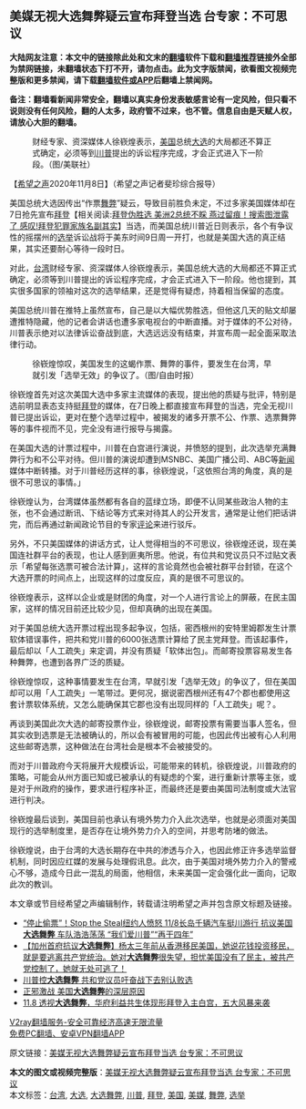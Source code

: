  <h2>美媒无视大选舞弊疑云宣布拜登当选 台专家：不可思议</h2> <p class="notice"><b>大陆网友注意：本文中的链接除此处和文末的<a href="https://github.com/bannedbook/fanqiang" >翻墙</a>软件下载和<a href="https://github.com/killgcd/justmysocks/blob/master/README.md">翻墙推荐</a>链接外全部为禁网链接，未翻墙状态下打不开，请勿点击。此为文字版禁闻，欲看图文视频完整版和更多禁闻，请下载<a href="https://github.com/bannedbook/fanqiang">翻墙软件或APP</a>后翻墙上禁闻网。</p><p>备注：翻墙看新闻非常安全，翻墙以真实身份发表敏感言论有一定风险，但只看不说则没有任何风险，翻的人太多，政府管不过来，也不管。信息自由是天赋人权，请放心大胆的翻墙。</b></p>  <div class="entry"> <figure><figcaption>财经专家、资深媒体人徐嵚煌表示，<a href="https://www.bannedbook.org/bnews/tag/%e7%be%8e%e5%9b%bd/" class="st_tag internal_tag" rel="tag" title="标签 美国 下的日志">美国</a>总统<a href="https://www.bannedbook.org/bnews/tag/%e5%a4%a7%e9%80%89/" class="st_tag internal_tag" rel="tag" title="标签 大选 下的日志">大选</a>的大局都还不算正式确定，必须等到<a href="https://www.bannedbook.org/bnews/tag/%e5%b7%9d%e6%99%ae/" class="st_tag internal_tag" rel="tag" title="标签 川普 下的日志">川普</a>提出的诉讼程序完成，才会正式进入下一阶段。（图/美联社）</figcaption></figure> <p>【<span class='wp_keywordlink_affiliate'><a href="https://www.soundofhope.org" title="希望之声" target="_blank">希望之声</a></span>2020年11月8日】（希望之声记者斐珍综合报导）</p> <p>美国总统大选因传出“作票<a href="https://www.bannedbook.org/bnews/tag/%E8%88%9E%E5%BC%8A/" class="st_tag internal_tag" rel="tag" title="标签 舞弊 下的日志">舞弊</a>”疑云，导致目前胜负未定，不过多家美国媒体却在7日抢先宣布<span class='wp_keywordlink'><a href="https://www.bannedbook.org/bnews/comments/20201018/1415809.html" title="“硬盘门”再爆：拿中共华信10％股的“大人物”正是拜登" target="_blank">拜登</a></span>【相关阅读:<a href='https://www.bannedbook.org/bnews/topimagenews/20201108/1427900.html' target='_blank'>拜登伪胜选 美洲2总统不睬 燕过留痕！搜索图泄露了 感叹!拜登犯罪家族名副其实</a>】当选，而美国总统川普近日则表示，各个有争议性的摇摆州的<a href="https://www.bannedbook.org/bnews/tag/%e9%80%89%e4%b8%be/" class="st_tag internal_tag" rel="tag" title="标签 选举 下的日志">选举</a>诉讼战将于美东时间9日周一开打，也就是美国大选的真正结果，其实还要耐心等待一段时日。</p> <p>对此，<a href="https://www.bannedbook.org/bnews/tag/%e5%8f%b0%e6%b9%be/" class="st_tag internal_tag" rel="tag" title="标签 台湾 下的日志">台湾</a>财经专家、资深媒体人徐嵚煌表示，美国总统大选的大局都还不算正式确定，必须等到川普提出的诉讼程序完成，才会正式进入下一阶段。他也提到，其实很多国家的领袖对这次的选举结果，还是觉得有疑虑，持着相当保留的态度。</p> <p>美国总统川普在推特上虽然宣布，自己是以大幅优势胜选，但他这几天的贴文却屡遭推特隐藏，他的记者会讲话也遭多家电视台的中断直播。对于媒体的不公对待，川普表示绝对以法律诉讼奋战到底，大选远远没有结束，并宣布周一起全面采取法律行动。</p>  <figure><figcaption>徐嵚煌惊叹，美国发生的这蝎作票、舞弊的事件，要发生在台湾，早就引发「选举无效」的争议了。（图/自由时报）</figcaption></figure> <p>徐嵚煌首先对这次美国大选中多家主流媒体的表现，提出他的质疑与批评，特别是选前明显表态支持挺<a href="https://www.bannedbook.org/bnews/tag/%e6%8b%9c%e7%99%bb/" class="st_tag internal_tag" rel="tag" title="标签 拜登 下的日志">拜登</a>的媒体，在7日晚上都直接宣布拜登的当选，完全无视川普已提出诉讼，更对在整个选举过程中，被揭发的诸多开票不公、作票、选票舞弊等的事件视而不见，完全没有进行报导与揭露。</p> <p>在美国大选的计票过程中，川普在白宫进行演说，并愤怒的提到，此次选举充满舞弊行为和不公平对待。但川普的演说却遭到MSNBC、美国广播公司、ABC等<span class='wp_keywordlink_affiliate'><a href="https://www.bannedbook.org/" title="新闻">新闻</a></span>媒体中断转播。对于川普经历这样的事，徐嵚煌说，「这依照台湾的角度，真的是很不可思议的事情。」</p> <p>徐嵚煌认为，台湾媒体虽然都有各自的蓝绿立场，即便不认同某些政治人物的主张，也不会通过断讯、下结论等方式来对待其人的公开发言，通常是让他们把话讲完，而后再通过新闻政论节目的专家<span class='wp_keywordlink_affiliate'><a href="https://www.bannedbook.org/bnews/comments/" title="新闻评论" target="_blank">评论</a></span>来进行驳斥。</p> <p>另外，不只美国媒体的讲话方式，让人觉得相当的不可思议，徐嵚煌还说，现在美国连社群平台的表现，也让人感到匪夷所思。他说，有位共和党议员只不过贴文表示「希望每张选票可被合法计算」，这样的言论竟然也会被社群平台封锁，在这个大选开票的时间点上，出现这样的过度反应，真的是很不可思议的。</p>  <p>徐嵚煌表示，这样以企业或是财团的角度，对一个人进行言论上的屏蔽，在民主国家，这样的情况目前还比较少见，但却真确的出现在美国。</p> <p>对于美国总统大选开票过程出现多起争议，包括，密西根州的安特里姆郡发生计票软体错误事件，把共和党川普的6000张选票计算给了民主党拜登。而该起事件，最后却以「人工疏失」来定调，并没有质疑「软体出包」。而邮寄投票容易发生各种舞弊，也遭到各界广泛的质疑。</p> <p>徐嵚煌惊叹，这种事情要发生在台湾，早就引发「选举无效」的争议了，但在美国却可以用「人工疏失」一笔带过。更何况，据说密西根州还有47个郡也都使用这套计票软体系统，又怎么能确保其它郡也没有出现同样的「人工疏失」呢？。</p> <p>再谈到美国此次大选的邮寄投票作业，徐嵚煌说，邮寄投票有需要当事人签名，但其实收到选票是无法被确认的，所以会有被冒用的可能，也因此传出被有心人利用这些邮寄选票，这种做法在台湾社会是根本不会被接受的。</p>  <p>而对于川普政府今天将展开大规模诉讼，可能带来的转机，徐嵚煌说，川普政府的策略，可能会从州方面已知或已被承认的有疑虑的个案，进行重新计票等主张，或是对于州政府的操作，要求进行程序补正，而最终还是要由美国司法制度或大法官进行判决。</p> <p>徐嵚煌最后谈到，美国目前也承认有境外势力介入此次选举，也就是必须面对美国现行的选举制度里，是否存在让境外势力介入的空间，并思考防堵的做法。</p> <p>徐嵚煌说，由于台湾的大选长期存在中共的渗透与介入，也因此修正许多选举监督机制，同时因应红媒的发展与处理假讯息。此次，由于美国对境外势力介入的警戒心不够，造成今日此一混乱的局面，他相信，未来美国一定会强化此一面向，记取此次的教训。</p> <p>本文章或节目经希望之声编辑制作，转载请注明希望之声并包含原文标题及链接。</p>  <ul class='op-related-articles' title='相关阅读'> <li><a href='https://www.bannedbook.org/bnews/bannedvideo/20201109/1428055.html' target='_blank'>“停止偷票”！Stop the Steal纽约人愤怒  11/8长岛千辆汽车挺川游行 抗议美国<b>大选舞弊</b>  车队浩浩荡荡  “我们爱川普”“再干四年”</a></li> <li><a href='https://www.bannedbook.org/bnews/bannedvideo/20201109/1428049.html' target='_blank'>【加州首府抗议<b>大选舞弊</b>】杨太三年前从香港移民美国，她说花钱投资移民，就是要逃离共产党统治。她对<b>大选舞弊</b>很失望，担忧美国没有了民主，被共产党控制了，她就无处可逃了！</a></li> <li><a href='https://www.bannedbook.org/bnews/cnnews/20201109/1428036.html' target='_blank'>川普控<b>大选舞弊</b> 共和党议员吁奋战下去别认败选</a></li> <li><a href='https://www.bannedbook.org/bnews/ssgc/20201108/1427914.html' target='_blank'>正邪激战 美国<b>大选舞弊</b>的深层原因</a></li> <li><a href='https://www.bannedbook.org/bnews/taiwannews/20201108/1427890.html' target='_blank'>11.8 透视<b>大选舞弊</b>，华府利益共生体现形拜登入主白宫，五大风暴来袭</a></li> </ul> <p class="texttj"> <a href="https://www.bannedbook.org/forum23/topic22702.html" target="_blank">V2ray翻墙服务-安全可靠经济高速无限流量</a><br/> <a href="https://github.com/bannedbook/fanqiang/wiki/%E7%A6%81%E9%97%BB%E7%BD%91%E5%AE%89%E5%8D%93%E7%BF%BB%E5%A2%99%E6%96%B0%E9%97%BBAPP" target="_blank">免费PC翻墙、安卓VPN翻墙APP</a></p><p>原文链接：<a class="src_link"  href="https://www.soundofhope.org/post/440662" target="_blank">美媒无视大选舞弊疑云宣布拜登当选 台专家：不可思议</a></p><a name='sharetosocial'></a>       <div><b>本文的图文或视频完整版</b>：<a href='https://www.bannedbook.org/bnews/comments/20201109/1428107.html'>美媒无视大选舞弊疑云宣布拜登当选 台专家：不可思议</a></div>  </div><!--END ENTRY--> <div class="postfooter"> <div>本文标签：<a href="https://www.bannedbook.org/bnews/tag/%e5%8f%b0%e6%b9%be/" rel="tag">台湾</a>, <a href="https://www.bannedbook.org/bnews/tag/%e5%a4%a7%e9%80%89/" rel="tag">大选</a>, <a href="https://www.bannedbook.org/bnews/tag/%E5%A4%A7%E9%80%89%E8%88%9E%E5%BC%8A/" rel="tag">大选舞弊</a>, <a href="https://www.bannedbook.org/bnews/tag/%e5%b7%9d%e6%99%ae/" rel="tag">川普</a>, <a href="https://www.bannedbook.org/bnews/tag/%e6%8b%9c%e7%99%bb/" rel="tag">拜登</a>, <a href="https://www.bannedbook.org/bnews/tag/%e7%be%8e%e5%9b%bd/" rel="tag">美国</a>, <a href="https://www.bannedbook.org/bnews/tag/%e7%be%8e%e5%aa%92/" rel="tag">美媒</a>, <a href="https://www.bannedbook.org/bnews/tag/%E8%88%9E%E5%BC%8A/" rel="tag">舞弊</a>, <a href="https://www.bannedbook.org/bnews/tag/%e9%80%89%e4%b8%be/" rel="tag">选举</a></div>  </div><!--END POSTFOOTER--> 
